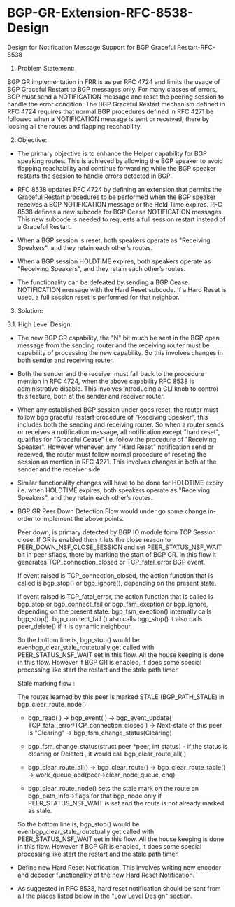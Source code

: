 # BGP-GR-Extension-RFC-8538-Design
Design for Notification Message Support for BGP Graceful Restart-RFC-8538


1. Problem Statement:

BGP GR implementation in FRR is as per RFC 4724 and limits the usage of BGP Graceful Restart to BGP messages only. 
For many classes of errors, BGP must send a NOTIFICATION message and reset the peering session to handle the error 
condition.  The BGP Graceful Restart mechanism defined in RFC 4724 requires that normal BGP procedures defined in 
RFC 4271 be followed when a NOTIFICATION message is sent or received, there by loosing all the routes and flapping 
reachability.

2. Objective:

* The primary objective is to enhance the Helper capability for BGP speaking routes. This is achieved by allowing
the BGP speaker to avoid flapping reachability and continue forwarding while the BGP speaker restarts the session
to handle errors detected in BGP.

* RFC 8538 updates  RFC 4724 by defining an extension that permits the Graceful Restart procedures to be performed 
when the BGP speaker receives a BGP NOTIFICATION message or the Hold Time expires. RFC 8538 defines a new subcode
for BGP Cease NOTIFICATION messages. This  new subcode is needed to requests a full session restart instead of a 
Graceful Restart.

* When a BGP session is reset, both speakers operate as "Receiving Speakers", and they retain each other’s routes.

* When a BGP session HOLDTIME expires, both speakers operate as "Receiving Speakers", and they retain each other’s 
routes.

* The functionality can be defeated by sending a BGP Cease NOTIFICATION message with the Hard Reset subcode. If a 
Hard Reset is used, a full session reset is performed for that neighbor.

3. Solution:

3.1. High Level Design:

* The new BGP GR capability, the "N" bit much be sent in the BGP open message from the sending router and the receiving
router must be capability of processing the new capability.  So this involves changes in both sender and receiving router.

* Both the sender and the receiver must fall back to the procedure mention in RFC 4724, when the above capability RFC 8538 
is administrative disable. This involves introducing a CLI knob to control this feature, both at the sender and receiver 
router.

* When any established BGP session under goes reset, the router must follow bgp graceful restart procedure of "Receiving Speaker", this includes both the sending and receiving router. So when a router sends or receives a notification message,  all notification except "hard reset", qualifies for "Graceful Cease" i.e. follow the procedure of  "Receiving Speaker". However whenever, any "Hard Reset" notification send or received, the router must follow normal procedure of reseting the session as mention in RFC 4271. This involves changes in both at the sender and the receiver side.

* Similar functionality changes will have to be done for HOLDTIME expiry i.e. when HOLDTIME expires, both speakers operate as "Receiving Speakers", and they retain each other’s routes.

* BGP GR Peer Down Detection Flow would under go some change in-order to implement the above points.

	Peer down, is primary detected by BGP IO module form TCP Session close. If GR is enabled then it lets the close reason to PEER_DOWN_NSF_CLOSE_SESSION and set PEER_STATUS_NSF_WAIT bit in  peer sflags, there by marking the start of BGP GR. In this flow it generates TCP_connection_closed or TCP_fatal_error BGP event. 

	If  event raised is TCP_connection_closed, the action function that is called is bgp_stop() or bgp_ignore(), depending on the present state.

	if event raised is TCP_fatal_error, the action function that is called is bgp_stop or bgp_connect_fail or bgp_fsm_exeption or bgp_ignore, depending on the present state. bgp_fsm_exeption() internally calls bgp_stop().  bgp_connect_fail () also calls bgp_stop() it also calls peer_delete() if it is dynamic neighbour.

	So the bottom line is, bgp_stop() would be evenbgp_clear_stale_routetually get called with PEER_STATUS_NSF_WAIT set in this flow. All the house keeping is done in this flow. However if BGP GR is enabled, it does some special processing like start the restart and the stale path timer.

	Stale marking flow :

	The routes learned by this peer is marked STALE (BGP_PATH_STALE) in bgp_clear_route_node()

	* bgp_read( ) → bgp_event( ) → bgp_event_update( TCP_fatal_error/TCP_connection_closed ) → Next-state of this peer is "Clearing" → bgp_fsm_change_status(Clearing)

	* bgp_fsm_change_status(struct peer *peer, int status) - if the status is clearing or Deleted , it would call bgp_clear_route_all( )

	* bgp_clear_route_all() → bgp_clear_route() → bgp_clear_route_table() → work_queue_add(peer->clear_node_queue, cnq)

	* bgp_clear_route_node() sets the stale mark on the route on bgp_path_info→flags for that bgp_node only if PEER_STATUS_NSF_WAIT is set and the route is not already marked as stale.

	So the bottom line is, bgp_stop() would be evenbgp_clear_stale_routetually get called with PEER_STATUS_NSF_WAIT set in this flow. All the house keeping is done in this flow. However if BGP GR is enabled, it does some special processing like start the restart and the stale path timer.

* Define new Hard Reset Notification. This involves writing new encoder and decoder functionality of the new Hard Reset Notification.
* As suggested in RFC 8538, hard reset notification should be sent from all the places listed below in the "Low Level Design" section.
